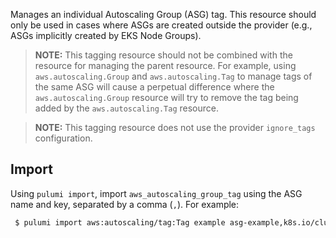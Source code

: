 Manages an individual Autoscaling Group (ASG) tag. This resource should only be used in cases where ASGs are created outside the provider (e.g., ASGs implicitly created by EKS Node Groups).

> **NOTE:** This tagging resource should not be combined with the resource for managing the parent resource. For example, using `aws.autoscaling.Group` and `aws.autoscaling.Tag` to manage tags of the same ASG will cause a perpetual difference where the `aws.autoscaling.Group` resource will try to remove the tag being added by the `aws.autoscaling.Tag` resource.

> **NOTE:** This tagging resource does not use the provider `ignore_tags` configuration.


## Import

Using `pulumi import`, import `aws_autoscaling_group_tag` using the ASG name and key, separated by a comma (`,`). For example:

```sh
 $ pulumi import aws:autoscaling/tag:Tag example asg-example,k8s.io/cluster-autoscaler/node-template/label/eks.amazonaws.com/capacityType
```
 